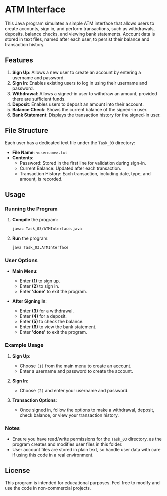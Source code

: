 # ATM Interface

This Java program simulates a simple ATM interface that allows users to create accounts, sign in, and perform transactions, such as withdrawals, deposits, balance checks, and viewing bank statements. Account data is stored in text files, named after each user, to persist their balance and transaction history.

## Features

1. **Sign Up**: Allows a new user to create an account by entering a username and password.
2. **Sign In**: Enables existing users to log in using their username and password.
3. **Withdrawal**: Allows a signed-in user to withdraw an amount, provided there are sufficient funds.
4. **Deposit**: Enables users to deposit an amount into their account.
5. **Balance Check**: Shows the current balance of the signed-in user.
6. **Bank Statement**: Displays the transaction history for the signed-in user.

## File Structure

Each user has a dedicated text file under the `Task_03` directory:
- **File Name**: `<username>.txt`
- **Contents**:
  - Password: Stored in the first line for validation during sign-in.
  - Current Balance: Updated after each transaction.
  - Transaction History: Each transaction, including date, type, and amount, is recorded.

## Usage

### Running the Program

1. **Compile** the program:
   ```bash
   javac Task_03/ATMInterface.java
   ```

2. **Run** the program:
   ```bash
   java Task_03.ATMInterface
   ```

### User Options

- **Main Menu**:
  - Enter **(1)** to sign up.
  - Enter **(2)** to sign in.
  - Enter **'done'** to exit the program.

- **After Signing In**:
  - Enter **(3)** for a withdrawal.
  - Enter **(4)** for a deposit.
  - Enter **(5)** to check the balance.
  - Enter **(6)** to view the bank statement.
  - Enter **'done'** to exit the program.

### Example Usage

1. **Sign Up**:
   - Choose `(1)` from the main menu to create an account.
   - Enter a username and password to create the account.

2. **Sign In**:
   - Choose `(2)` and enter your username and password.

3. **Transaction Options**:
   - Once signed in, follow the options to make a withdrawal, deposit, check balance, or view your transaction history.

### Notes

- Ensure you have read/write permissions for the `Task_03` directory, as the program creates and modifies user files in this folder.
- User account files are stored in plain text, so handle user data with care if using this code in a real environment.

## License

This program is intended for educational purposes. Feel free to modify and use the code in non-commercial projects.
